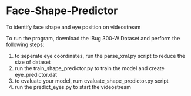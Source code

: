 # Face-Shape-Predictor
To identify face shape and eye position on videostream

To run the program, download the iBug 300-W Dataset and perform the following steps:
1) to seperate eye coordinates, run the parse_xml.py script to reduce the size of dataset
2) run the train_shape_predictor.py to train the model and create eye_predictor.dat
3) to evaluate your model, rum evaluate_shape_predictor.py script
4) run the predict_eyes.py to start the videostream
